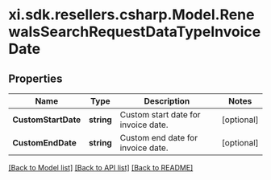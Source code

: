 # xi.sdk.resellers.csharp.Model.RenewalsSearchRequestDataTypeInvoiceDate

## Properties

Name | Type | Description | Notes
------------ | ------------- | ------------- | -------------
**CustomStartDate** | **string** | Custom start date for invoice date. | [optional] 
**CustomEndDate** | **string** | Custom end date for invoice date. | [optional] 

[[Back to Model list]](../README.md#documentation-for-models) [[Back to API list]](../README.md#documentation-for-api-endpoints) [[Back to README]](../README.md)

